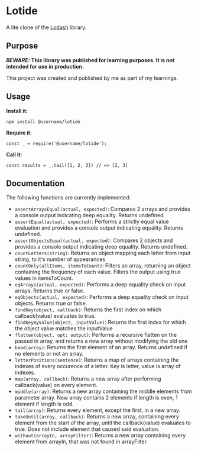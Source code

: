 # Lotide

A lite clone of the [Lodash](https://lodash.com) library.

## Purpose

**_BEWARE:_ This library was published for learning purposes. It is _not_ intended for use in production.**

This project was created and published by me as part of my learnings. 

## Usage

**Install it:**

`npm install @username/lotide`

**Require it:**

`const _ = require('@username/lotide');`

**Call it:**

`const results = _.tail([1, 2, 3]) // => [2, 3]`

## Documentation

The following functions are currently implemented:

* `assertArraysEqual(actual, expected)`: Compares 2 arrays and provides a console output indicating deep equality. Returns undefined.
* `assertEqual(actual, expected)`: Performs a strictly equal value evaluation and provides a console output indicating equality. Returns undefined.
* `assertObjectsEqual(actual, expected)`: Compares 2 objects and provides a console output indicating deep equality. Returns undefined.
* `countLetters(string)`: Returns an object mapping each letter from input string, to it's number of appearances
* `countOnly(allItems, itemsToCount)`: Filters an array, returning an object containing the frequency of each value. Filters the output using true values in itemsToCount. 
* `eqArrays(actual, expected)`: Performs a deep equality check on input arrays. Returns true or false.
* `eqObjects(actual, expected)`: Performs a deep equality check on input objects. Returns true or false.
* `findKey(object, callback)`: Returns the first index on which callback(value) evaluates to true. 
* `findKeyByValue(object, inputValue)`: Returns the first index for which the object value matches the inputValue
* `flatten(object, opt: output)`: Performs a recursive flatten on the passed in array, and returns a new array without modifying the old one
* `head(array)`: Returns the first element of an array. Returns undefined if no elements or not an array.
* `letterPositions(sentence)`: Returns a map of arrays containing the indexes of every occurence of a letter. Key is letter, value is array of indexes.
* `map(array, callback)`: Returns a new array after performing callback(value) on every element.
* `middle(array)`: Returns a new array containing the middle elements from parameter array. New array contains 2 elements if length is even, 1 element if length is odd.
* `tail(array)`: Returns every element, except the first, in a new array.
* `takeUntil(array, callback)`: Returns a new array, containing every element from the start of the array, until the callback(value) evaluates to true. Does not include element that caused said evaluation.
* `without(arrayIn, arrayFilter)`: Returns a new array containing every element from arrayIn, that was not found in arrayFilter.